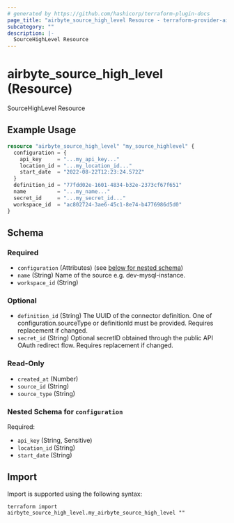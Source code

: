 ```yaml
---
# generated by https://github.com/hashicorp/terraform-plugin-docs
page_title: "airbyte_source_high_level Resource - terraform-provider-airbyte"
subcategory: ""
description: |-
  SourceHighLevel Resource
---
```


# airbyte_source_high_level (Resource)

SourceHighLevel Resource

## Example Usage

```terraform
resource "airbyte_source_high_level" "my_source_highlevel" {
  configuration = {
    api_key     = "...my_api_key..."
    location_id = "...my_location_id..."
    start_date  = "2022-08-22T12:23:24.572Z"
  }
  definition_id = "77fdd02e-1601-4834-b32e-2373cf67f651"
  name          = "...my_name..."
  secret_id     = "...my_secret_id..."
  workspace_id  = "ac802724-3ae6-45c1-8e74-b4776986d5d0"
}
```

<!-- schema generated by tfplugindocs -->
## Schema

### Required

- `configuration` (Attributes) (see [below for nested schema](#nestedatt--configuration))
- `name` (String) Name of the source e.g. dev-mysql-instance.
- `workspace_id` (String)

### Optional

- `definition_id` (String) The UUID of the connector definition. One of configuration.sourceType or definitionId must be provided. Requires replacement if changed.
- `secret_id` (String) Optional secretID obtained through the public API OAuth redirect flow. Requires replacement if changed.

### Read-Only

- `created_at` (Number)
- `source_id` (String)
- `source_type` (String)

<a id="nestedatt--configuration"></a>
### Nested Schema for `configuration`

Required:

- `api_key` (String, Sensitive)
- `location_id` (String)
- `start_date` (String)

## Import

Import is supported using the following syntax:

```shell
terraform import airbyte_source_high_level.my_airbyte_source_high_level ""
```
